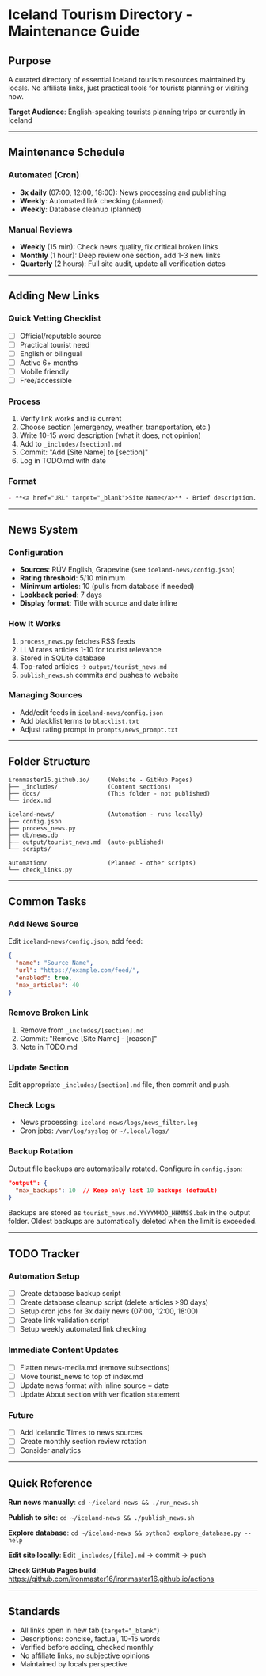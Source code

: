 # Iceland Tourism Directory - Maintenance Guide

## Purpose
A curated directory of essential Iceland tourism resources maintained by locals. No affiliate links, just practical tools for tourists planning or visiting now.

**Target Audience**: English-speaking tourists planning trips or currently in Iceland

---

## Maintenance Schedule

### Automated (Cron)
- **3x daily** (07:00, 12:00, 18:00): News processing and publishing
- **Weekly**: Automated link checking (planned)
- **Weekly**: Database cleanup (planned)

### Manual Reviews
- **Weekly** (15 min): Check news quality, fix critical broken links
- **Monthly** (1 hour): Deep review one section, add 1-3 new links
- **Quarterly** (2 hours): Full site audit, update all verification dates

---

## Adding New Links

### Quick Vetting Checklist
- [ ] Official/reputable source
- [ ] Practical tourist need
- [ ] English or bilingual
- [ ] Active 6+ months
- [ ] Mobile friendly
- [ ] Free/accessible

### Process
1. Verify link works and is current
2. Choose section (emergency, weather, transportation, etc.)
3. Write 10-15 word description (what it does, not opinion)
4. Add to `_includes/[section].md`
5. Commit: "Add [Site Name] to [section]"
6. Log in TODO.md with date

### Format
```markdown
- **<a href="URL" target="_blank">Site Name</a>** - Brief description. <small>Language if not EN</small>
```

---

## News System

### Configuration
- **Sources**: RÚV English, Grapevine (see `iceland-news/config.json`)
- **Rating threshold**: 5/10 minimum
- **Minimum articles**: 10 (pulls from database if needed)
- **Lookback period**: 7 days
- **Display format**: Title with source and date inline

### How It Works
1. `process_news.py` fetches RSS feeds
2. LLM rates articles 1-10 for tourist relevance
3. Stored in SQLite database
4. Top-rated articles → `output/tourist_news.md`
5. `publish_news.sh` commits and pushes to website

### Managing Sources
- Add/edit feeds in `iceland-news/config.json`
- Add blacklist terms to `blacklist.txt`
- Adjust rating prompt in `prompts/news_prompt.txt`

---

## Folder Structure

```
ironmaster16.github.io/     (Website - GitHub Pages)
├── _includes/              (Content sections)
├── docs/                   (This folder - not published)
└── index.md

iceland-news/               (Automation - runs locally)
├── config.json
├── process_news.py
├── db/news.db
├── output/tourist_news.md  (auto-published)
└── scripts/

automation/                 (Planned - other scripts)
└── check_links.py
```

---

## Common Tasks

### Add News Source
Edit `iceland-news/config.json`, add feed:
```json
{
  "name": "Source Name",
  "url": "https://example.com/feed/",
  "enabled": true,
  "max_articles": 40
}
```

### Remove Broken Link
1. Remove from `_includes/[section].md`
2. Commit: "Remove [Site Name] - [reason]"
3. Note in TODO.md

### Update Section
Edit appropriate `_includes/[section].md` file, then commit and push.

### Check Logs
- News processing: `iceland-news/logs/news_filter.log`
- Cron jobs: `/var/log/syslog` or `~/.local/logs/`

### Backup Rotation
Output file backups are automatically rotated. Configure in `config.json`:
```json
"output": {
  "max_backups": 10  // Keep only last 10 backups (default)
}
```
Backups are stored as `tourist_news.md.YYYYMMDD_HHMMSS.bak` in the output folder.
Oldest backups are automatically deleted when the limit is exceeded.

---

## TODO Tracker

### Automation Setup
- [ ] Create database backup script
- [ ] Create database cleanup script (delete articles >90 days)
- [ ] Setup cron jobs for 3x daily news (07:00, 12:00, 18:00)
- [ ] Create link validation script
- [ ] Setup weekly automated link checking

### Immediate Content Updates
- [ ] Flatten news-media.md (remove subsections)
- [ ] Move tourist_news to top of index.md
- [ ] Update news format with inline source + date
- [ ] Update About section with verification statement

### Future
- [ ] Add Icelandic Times to news sources
- [ ] Create monthly section review rotation
- [ ] Consider analytics

---

## Quick Reference

**Run news manually**: `cd ~/iceland-news && ./run_news.sh`

**Publish to site**: `cd ~/iceland-news && ./publish_news.sh`

**Explore database**: `cd ~/iceland-news && python3 explore_database.py --help`

**Edit site locally**: Edit `_includes/[file].md` → commit → push

**Check GitHub Pages build**: https://github.com/ironmaster16/ironmaster16.github.io/actions

---

## Standards

- All links open in new tab (`target="_blank"`)
- Descriptions: concise, factual, 10-15 words
- Verified before adding, checked monthly
- No affiliate links, no subjective opinions
- Maintained by locals perspective
